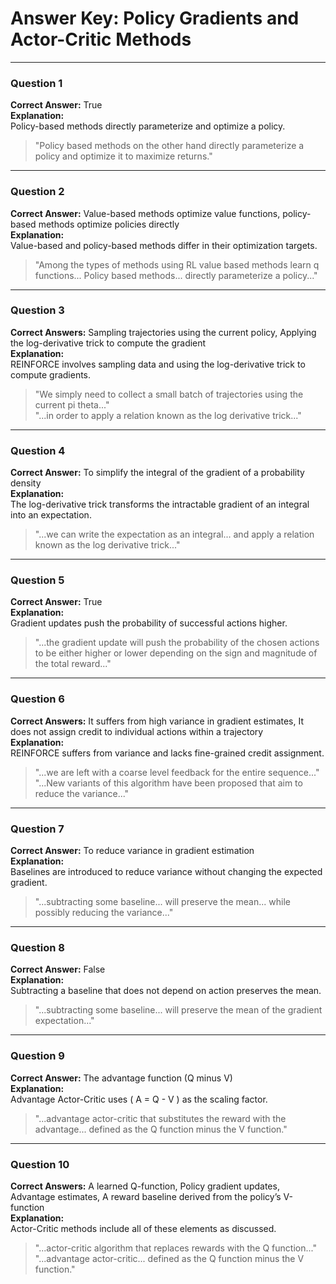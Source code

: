 # Answer Key: Policy Gradients and Actor-Critic Methods

---

### Question 1  
**Correct Answer:** True  
**Explanation:**  
Policy-based methods directly parameterize and optimize a policy.  
> "Policy based methods on the other hand directly parameterize a policy and optimize it to maximize returns."

---

### Question 2  
**Correct Answer:** Value-based methods optimize value functions, policy-based methods optimize policies directly  
**Explanation:**  
Value-based and policy-based methods differ in their optimization targets.  
> "Among the types of methods using RL value based methods learn q functions... Policy based methods... directly parameterize a policy..."

---

### Question 3  
**Correct Answers:** Sampling trajectories using the current policy, Applying the log-derivative trick to compute the gradient  
**Explanation:**  
REINFORCE involves sampling data and using the log-derivative trick to compute gradients.  
> "We simply need to collect a small batch of trajectories using the current pi theta..."  
> "...in order to apply a relation known as the log derivative trick..."

---

### Question 4  
**Correct Answer:** To simplify the integral of the gradient of a probability density  
**Explanation:**  
The log-derivative trick transforms the intractable gradient of an integral into an expectation.  
> "...we can write the expectation as an integral... and apply a relation known as the log derivative trick..."

---

### Question 5  
**Correct Answer:** True  
**Explanation:**  
Gradient updates push the probability of successful actions higher.  
> "...the gradient update will push the probability of the chosen actions to be either higher or lower depending on the sign and magnitude of the total reward..."

---

### Question 6  
**Correct Answers:** It suffers from high variance in gradient estimates, It does not assign credit to individual actions within a trajectory  
**Explanation:**  
REINFORCE suffers from variance and lacks fine-grained credit assignment.  
> "...we are left with a coarse level feedback for the entire sequence..."  
> "...New variants of this algorithm have been proposed that aim to reduce the variance..."

---

### Question 7  
**Correct Answer:** To reduce variance in gradient estimation  
**Explanation:**  
Baselines are introduced to reduce variance without changing the expected gradient.  
> "...subtracting some baseline... will preserve the mean... while possibly reducing the variance..."

---

### Question 8  
**Correct Answer:** False  
**Explanation:**  
Subtracting a baseline that does not depend on action preserves the mean.  
> "...subtracting some baseline... will preserve the mean of the gradient expectation..."

---

### Question 9  
**Correct Answer:** The advantage function (Q minus V)  
**Explanation:**  
Advantage Actor-Critic uses \( A = Q - V \) as the scaling factor.  
> "...advantage actor-critic that substitutes the reward with the advantage... defined as the Q function minus the V function."

---

### Question 10  
**Correct Answers:** A learned Q-function, Policy gradient updates, Advantage estimates, A reward baseline derived from the policy’s V-function  
**Explanation:**  
Actor-Critic methods include all of these elements as discussed.  
> "...actor-critic algorithm that replaces rewards with the Q function..."  
> "...advantage actor-critic... defined as the Q function minus the V function."

